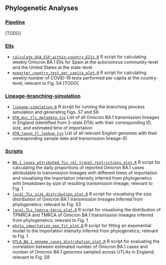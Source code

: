 ## Phylogenetic Analyses

### [Pipeline](pipline/)
[TODO]

### [EIIs](EIIs/)
- [`calculate_USA_ESP_within-country_EIIs.R`](EIIs/calculate_USA_ESP_within-country_EIIs.R) R script for calculating weekly Omicron BA.1 EIIs for Spain at the autonomous community-level and the United States at the state-level
- [`exporter_country_test_per_capita_plot.R`](EIIs/exporter_country_test_per_capita_plot.R) R script for calculating weekly number of COVID-19 tests performed per capita at the country-level; relevant to Fig. S4
[TODO]

### [Lineage-branching-simulation](lineage-branching-simulation/)
- [`lineage-simulation.R`](lineage-branching-simulation/lineage-simulation.R) R script for running the branching process simulation and generating Figs. S7 and S8
- [`DTA_mcc_tls_metadata.tsv`](lineage-branching-simulation/DTA_mcc_tls_metadata.tsv) List of all Omicron BA.1 transmission lineages in England (identified from 2-state DTA) with their corresponding ID, size, and estimated time of importation
- [`DTA_taxon_tl_lookup.tsv`](lineage-branching-simulation/DTA_taxon_tl_lookup.tsv) List of all relevant English genomes with their corresponding sample date and transmission lineage-ID

### [Scripts](scripts/)
- [`BA.1_cases_attributed_TLs_rel_travel_restrictions_plot.R`](scripts/BA.1_cases_attributed_TLs_rel_travel_restrictions_plot.R) R script for calculating the daily proportions of reported Omicron BA.1 cases attributable to transmission lineages with different times of importation and visualising the importation intensity inferred from phylogenetics with breakdown by size of resulting transmission lineage; relevant to Fig. 1
- [`local_TLs_size_distribution_plot.R`](scripts/local_TLs_size_distribution_plot.R) R script for visualising the size distribution of Omicron BA.1 transmission lineages inferred from phylogenetics; relevant to Fig. S3
- [`local_TLs_tpmrca-tmrca_plot.R`](scripts/local_TLs_tpmrca-tmrca_plot.R) R script for visualising the distribution of TPMRCA and TMRCA of Omicron BA.1 transmission lineages inferred from phylogenetics; relevant to Fig. 1
- [`phylo_importation_exp_fit_plot.R`](scripts/phylo_importation_exp_fit_plot.R) R script for fitting an exponential model to the importation intensity inferred from phylogenetics; relevant to Fig. 1
- [`UTLA_BA.1_genome_cases_distribution_plot.R`](scripts/UTLA_BA.1_genome_cases_distribution_plot.R) R script for evaluating the correlation between estimated number of Omicron BA.1 cases and number of Omicron BA.1 genomes sampled across UTLAs in England; relevant to Fig. S9